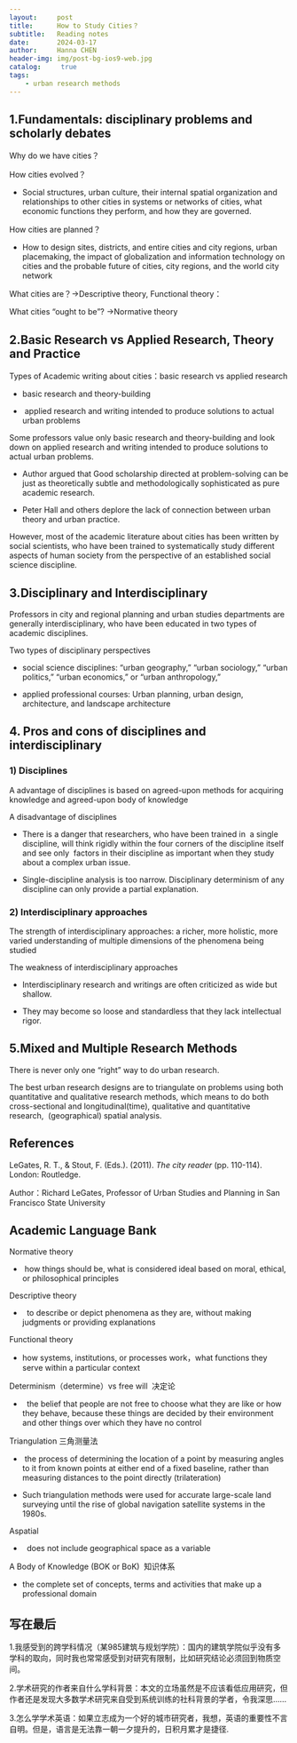 ```yaml
---
layout:     post
title:      How to Study Cities？
subtitle:   Reading notes
date:       2024-03-17
author:     Hanna CHEN
header-img: img/post-bg-ios9-web.jpg
catalog: 	 true
tags:
    - urban research methods
---
```

## 1.Fundamentals: disciplinary problems and scholarly debates

Why do we have cities？

How cities evolved？

- Social structures, urban culture, their internal spatial organization and relationships to other cities in systems or networks of cities, what economic functions they perform, and how they are governed.   

How cities are planned？

- How to design sites, districts, and entire cities and city regions, urban placemaking, the impact of globalization and information technology on cities and the probable future of cities, city regions, and the world city network

What cities are？→Descriptive theory, Functional theory：

What cities “ought to be”? →Normative theory

## 2.Basic Research vs Applied Research, Theory and Practice

Types of Academic writing about cities：basic research vs applied research

- basic research and theory-building

-  applied research and writing intended to produce solutions to actual urban problems

Some professors value only basic research and theory-building and look down on applied research and writing intended to produce solutions to actual urban problems.

-  Author argued that Good scholarship directed at problem-solving can be just as theoretically subtle and methodologically sophisticated as pure academic research.

- Peter Hall and others deplore the lack of connection between urban theory and urban practice.

However, most of the academic literature about cities has been written by social scientists, who have been trained to systematically study different aspects of human society from the perspective of an established social science discipline.

## 3.Disciplinary and Interdisciplinary

Professors in city and regional planning and urban studies departments are generally interdisciplinary, who have been educated in two types of academic disciplines.

Two types of disciplinary perspectives

-  social science disciplines: “urban geography,” “urban sociology,” “urban politics,” “urban economics,” or “urban anthropology,”

-  applied professional courses: Urban planning, urban design, architecture, and landscape architecture

## 4. Pros and cons of disciplines and interdisciplinary

### 1) Disciplines

A advantage of disciplines is based on agreed-upon methods for acquiring knowledge and agreed-upon body of knowledge

A disadvantage of disciplines

- There is a danger that researchers, who have been trained in  a single discipline, will think rigidly within the four corners of the discipline itself and see only  factors in their discipline as important when they study about a complex urban issue.

- Single-discipline analysis is too narrow. Disciplinary determinism of any discipline can only provide a partial explanation.

### 2) Interdisciplinary approaches

The strength of interdisciplinary approaches: a richer, more holistic, more varied understanding of multiple dimensions of the phenomena being studied

The weakness of interdisciplinary approaches

-  Interdisciplinary research and writings are often criticized as wide but shallow.

-  They may become so loose and standardless that they lack intellectual rigor.

## 5.Mixed and Multiple Research Methods

There is never only one “right” way to do urban research.

The best urban research designs are to triangulate on problems using both quantitative and qualitative research methods, which means to do both cross-sectional and longitudinal(time), qualitative and quantitative research,  (geographical) spatial analysis.


## References

LeGates, R. T., & Stout, F. (Eds.). (2011). _The city reader_ (pp. 110-114). London: Routledge.

Author：Richard LeGates, Professor of Urban Studies and Planning in San Francisco State University


## Academic Language Bank

Normative theory

-  how things should be, what is considered ideal based on moral, ethical, or philosophical principles

Descriptive theory

-   to describe or depict phenomena as they are, without making judgments or providing explanations

Functional theory

- how systems, institutions, or processes work，what functions they serve within a particular context

Determinism（determine）vs free will  决定论

-   the belief that people are not free to choose what they are like or how they behave, because these things are decided by their environment and other things over which they have no control

Triangulation 三角测量法

-  the process of determining the location of a point by measuring angles to it from known points at either end of a fixed baseline, rather than measuring distances to the point directly (trilateration)

-  Such triangulation methods were used for accurate large-scale land surveying until the rise of global navigation satellite systems in the 1980s.

Aspatial

-   does not include geographical space as a variable

A Body of Knowledge (BOK or BoK)  知识体系

- the complete set of concepts, terms and activities that make up a professional domain

## 写在最后

1.我感受到的跨学科情况（某985建筑与规划学院）：国内的建筑学院似乎没有多学科的取向，同时我也常常感受到对研究有限制，比如研究结论必须回到物质空间。

2.学术研究的作者来自什么学科背景：本文的立场虽然是不应该看低应用研究，但作者还是发现大多数学术研究来自受到系统训练的社科背景的学者，令我深思……

3.怎么学学术英语：如果立志成为一个好的城市研究者，我想，英语的重要性不言自明。但是，语言是无法靠一朝一夕提升的，日积月累才是捷径.




